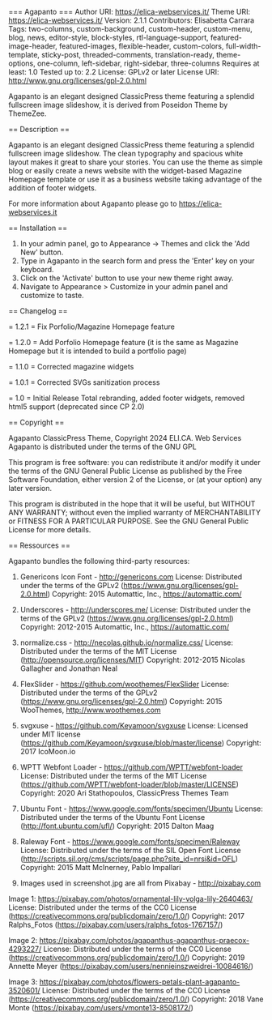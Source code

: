 === Agapanto ===
Author URI: https://elica-webservices.it/
Theme URI: https://elica-webservices.it/
Version: 2.1.1
Contributors: Elisabetta Carrara
Tags: two-columns, custom-background, custom-header, custom-menu, blog, news,  editor-style, block-styles, rtl-language-support, featured-image-header, featured-images, flexible-header, custom-colors, full-width-template, sticky-post, threaded-comments, translation-ready, theme-options, one-column, left-sidebar, right-sidebar, three-columns
Requires at least: 1.0
Tested up to: 2.2
License: GPLv2 or later
License URI: http://www.gnu.org/licenses/gpl-2.0.html

Agapanto is an elegant designed ClassicPress theme featuring a splendid fullscreen image slideshow, it is derived from Poseidon Theme by ThemeZee.

== Description ==

Agapanto is an elegant designed ClassicPress theme featuring a splendid fullscreen image slideshow. The clean typography and spacious white layout makes it great to share your stories. You can use the theme as simple blog or easily create a news website with the widget-based Magazine Homepage template or use it as a business website taking advantage of the addition of footer widgets.

For more information about Agapanto please go to https://elica-webservices.it

== Installation ==

1. In your admin panel, go to Appearance -> Themes and click the 'Add New' button.
2. Type in Agapanto in the search form and press the 'Enter' key on your keyboard.
3. Click on the 'Activate' button to use your new theme right away.
4. Navigate to Appearance > Customize in your admin panel and customize to taste.

== Changelog ==

= 1.2.1 =
Fix Porfolio/Magazine Homepage feature

= 1.2.0 =
Add Porfolio Homepage feature (it is the same as Magazine Homepage but it is intended to build a portfolio page)

= 1.1.0 =
Corrected magazine widgets

= 1.0.1 =
Corrected SVGs sanitization process

= 1.0 =
Initial Release
Total rebranding, added footer widgets, removed html5 support (deprecated since CP 2.0)

== Copyright ==

Agapanto ClassicPress Theme, Copyright 2024 ELI.CA. Web Services
Agapanto is distributed under the terms of the GNU GPL

This program is free software: you can redistribute it and/or modify
it under the terms of the GNU General Public License as published by
the Free Software Foundation, either version 2 of the License, or
(at your option) any later version.

This program is distributed in the hope that it will be useful,
but WITHOUT ANY WARRANTY; without even the implied warranty of
MERCHANTABILITY or FITNESS FOR A PARTICULAR PURPOSE. See the
GNU General Public License for more details.

== Ressources ==

Agapanto bundles the following third-party resources:

1. Genericons Icon Font - http://genericons.com
License: Distributed under the terms of the GPLv2 (https://www.gnu.org/licenses/gpl-2.0.html)
Copyright: 2015 Automattic, Inc., https://automattic.com/

2. Underscores - http://underscores.me/
License: Distributed under the terms of the GPLv2 (https://www.gnu.org/licenses/gpl-2.0.html)
Copyright: 2012-2015 Automattic, Inc., https://automattic.com/

3. normalize.css - http://necolas.github.io/normalize.css/
License: Distributed under the terms of the MIT License (http://opensource.org/licenses/MIT)
Copyright: 2012-2015 Nicolas Gallagher and Jonathan Neal

4. FlexSlider - https://github.com/woothemes/FlexSlider
License: Distributed under the terms of the GPLv2 (https://www.gnu.org/licenses/gpl-2.0.html)
Copyright: 2015 WooThemes, http://www.woothemes.com

5. svgxuse - https://github.com/Keyamoon/svgxuse
License: Licensed under MIT license (https://github.com/Keyamoon/svgxuse/blob/master/license)
Copyright: 2017 IcoMoon.io

6. WPTT Webfont Loader - https://github.com/WPTT/webfont-loader
License: Distributed under the terms of the MIT License (https://github.com/WPTT/webfont-loader/blob/master/LICENSE)
Copyright: 2020 Ari Stathopoulos, ClassicPress Themes Team

7. Ubuntu Font - https://www.google.com/fonts/specimen/Ubuntu
License: Distributed under the terms of the Ubuntu Font License (http://font.ubuntu.com/ufl/)
Copyright: 2015 Dalton Maag

8. Raleway Font - https://www.google.com/fonts/specimen/Raleway
License: Distributed under the terms of the SIL Open Font License (http://scripts.sil.org/cms/scripts/page.php?site_id=nrsi&id=OFL)
Copyright: 2015 Matt McInerney, Pablo Impallari

9. Images used in screenshot.jpg are all from Pixabay - http://pixabay.com

Image 1: https://pixabay.com/photos/ornamental-lily-volga-lily-2640463/
License: Distributed under the terms of the CC0 License (https://creativecommons.org/publicdomain/zero/1.0/)
Copyright: 2017 Ralphs_Fotos (https://pixabay.com/users/ralphs_fotos-1767157/)

Image 2: https://pixabay.com/photos/agapanthus-agapanthus-praecox-4293227/
License: Distributed under the terms of the CC0 License (https://creativecommons.org/publicdomain/zero/1.0/)
Copyright: 2019 Annette Meyer (https://pixabay.com/users/nennieinszweidrei-10084616/)

Image 3: https://pixabay.com/photos/flowers-petals-plant-agapanto-3520601/
License: Distributed under the terms of the CC0 License (https://creativecommons.org/publicdomain/zero/1.0/)
Copyright: 2018 Vane Monte (https://pixabay.com/users/vmonte13-8508172/)

